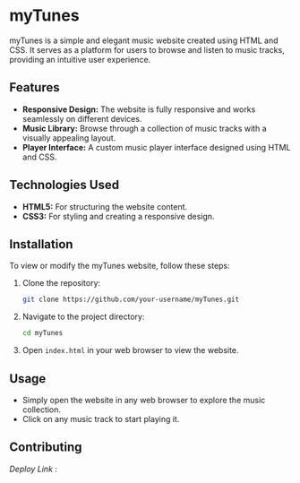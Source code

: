 # myTunes

myTunes is a simple and elegant music website created using HTML and CSS. It serves as a platform for users to browse and listen to music tracks, providing an intuitive user experience.

## Features

- **Responsive Design:** The website is fully responsive and works seamlessly on different devices.
- **Music Library:** Browse through a collection of music tracks with a visually appealing layout.
- **Player Interface:** A custom music player interface designed using HTML and CSS.

## Technologies Used

- **HTML5:** For structuring the website content.
- **CSS3:** For styling and creating a responsive design.

## Installation

To view or modify the myTunes website, follow these steps:

1. Clone the repository:
    ```bash
    git clone https://github.com/your-username/myTunes.git
    ```
2. Navigate to the project directory:
    ```bash
    cd myTunes
    ```
3. Open `index.html` in your web browser to view the website.

## Usage

- Simply open the website in any web browser to explore the music collection.
- Click on any music track to start playing it.

## Contributing

*Deploy Link* : 

